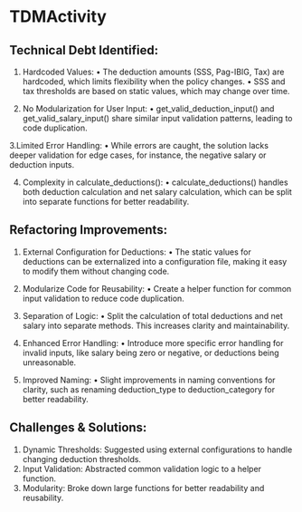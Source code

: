 # TDMActivity

## Technical Debt Identified:
1. Hardcoded Values:
   • The deduction amounts (SSS, Pag-IBIG, Tax) are hardcoded, which limits flexibility when the policy changes.
   • SSS and tax thresholds are based on static values, which may change over time.

3. No Modularization for User Input:
   • get_valid_deduction_input() and get_valid_salary_input() share similar input validation patterns, leading to code duplication.

3.Limited Error Handling:
  • While errors are caught, the solution lacks deeper validation for edge cases, for instance, the negative salary or deduction inputs.

4. Complexity in calculate_deductions():
   • calculate_deductions() handles both deduction calculation and net salary calculation, which can be split into separate functions for better readability.

## Refactoring Improvements:
1. External Configuration for Deductions:
   • The static values for deductions can be externalized into a configuration file, making it easy to modify them without changing code.

2. Modularize Code for Reusability:
   • Create a helper function for common input validation to reduce code duplication.

3. Separation of Logic:
   • Split the calculation of total deductions and net salary into separate methods. This increases clarity and maintainability.

4. Enhanced Error Handling:
   • Introduce more specific error handling for invalid inputs, like salary being zero or negative, or deductions being unreasonable.

5. Improved Naming:
    • Slight improvements in naming conventions for clarity, such as renaming deduction_type to deduction_category for better readability.

## Challenges & Solutions:
1. Dynamic Thresholds: Suggested using external configurations to handle changing deduction thresholds.
2. Input Validation: Abstracted common validation logic to a helper function.
3. Modularity: Broke down large functions for better readability and reusability.
